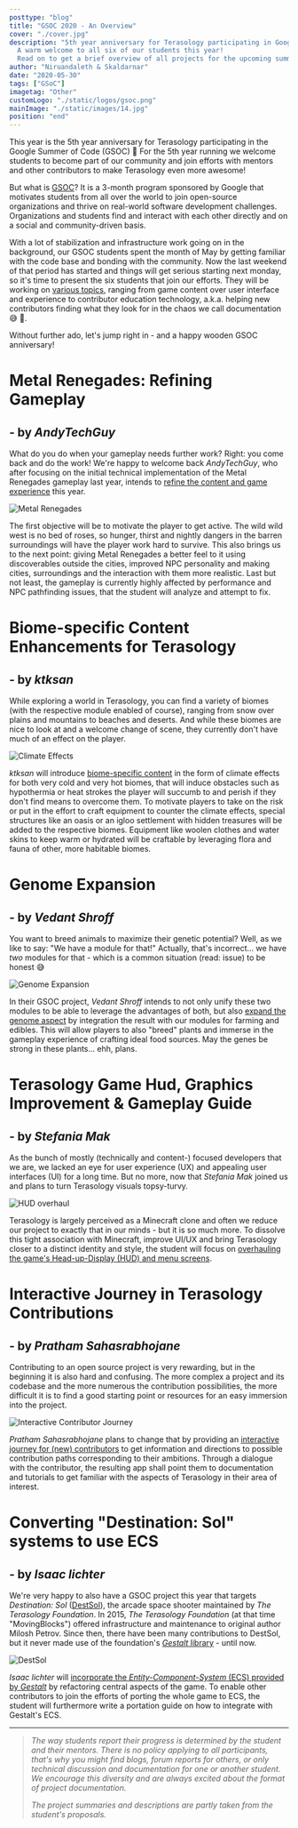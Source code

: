 ```yaml
---
posttype: "blog"
title: "GSOC 2020 - An Overview"
cover: "./cover.jpg"
description: "5th year anniversary for Terasology participating in Google Summer of Code 🎉 
  A warm welcome to all six of our students this year!
  Read on to get a brief overview of all projects for the upcoming summer."
author: "Niruandaleth & Skaldarnar"
date: "2020-05-30"
tags: ["GSoC"]
imagetag: "Other"
customLogo: "./static/logos/gsoc.png"
mainImage: "./static/images/14.jpg"
position: "end"
---
```


This year is the 5th year anniversary for Terasology participating in the Google Summer of Code (GSOC) 🎉
For the 5th year running we welcome students to become part of our community and join efforts with mentors and other contributors to make Terasology even more awesome!

But what is [GSOC]?
It is a 3-month program sponsored by Google that motivates students from all over the world to join open-source organizations and thrive on real-world software development challenges.
Organizations and students find and interact with each other directly and on a social and community-driven basis.

With a lot of stabilization and infrastructure work going on in the background, our GSOC students spent the month of May by getting familiar with the code base and bonding with the community.
Now the last weekend of that period has started and things will get serious starting next monday, so it's time to present the six students that join our efforts.
They will be working on [various topics](https://summerofcode.withgoogle.com/organizations/4775911326482432/), ranging from game content over user interface and experience to contributor education technology, a.k.a. helping new contributors finding what they look for in the chaos we call documentation 😅 🙈.

Without further ado, let's jump right in - and a happy wooden GSOC anniversary!

# Metal Renegades: Refining Gameplay
## - by _AndyTechGuy_

What do you do when your gameplay needs further work? Right: you come back and do the work!
We're happy to welcome back _AndyTechGuy_, who after focusing on the initial technical implementation of the Metal Renegades gameplay last year, intends to [refine the content and game experience] this year.

![Metal Renegades](mr_good-bad-gooey.png)

The first objective will be to motivate the player to get active.
The wild wild west is no bed of roses, so hunger, thirst and nightly dangers in the barren surroundings will have the player work hard to survive.
This also brings us to the next point: giving Metal Renegades a better feel to it using discoverables outside the cities, improved NPC personality and making cities, surroundings and the interaction with them more realistic.
Last but not least, the gameplay is currently highly affected by performance and NPC pathfinding issues, that the student will analyze and attempt to fix.


# Biome-specific Content Enhancements for Terasology
## - by _ktksan_

While exploring a world in Terasology, you can find a variety of biomes (with the respective module enabled of course), ranging from snow over plains and mountains to beaches and deserts.
And while these biomes are nice to look at and a welcome change of scene, they currently don't have much of an effect on the player.

![Climate Effects](2020_gsoc_climate-effects.png)

_ktksan_ will introduce [biome-specific content] in the form of climate effects for both very cold and very hot biomes, that will induce obstacles such as hypothermia or heat strokes the player will succumb to and perish if they don't find means to overcome them.
To motivate players to take on the risk or put in the effort to craft equipment to counter the climate effects, special structures like an oasis or an igloo settlement with hidden treasures will be added to the respective biomes.
Equipment like woolen clothes and water skins to keep warm or hydrated will be craftable by leveraging flora and fauna of other, more habitable biomes.


# Genome Expansion
## - by _Vedant Shroff_

You want to breed animals to maximize their genetic potential?
Well, as we like to say: "We have a module for that!"
Actually, that's incorrect... we have _two_ modules for that - which is a common situation (read: issue) to be honest 😅

![Genome Expansion](2020_gsoc_genome-expansion.png)

In their GSOC project, _Vedant Shroff_ intends to not only unify these two modules to be able to leverage the advantages of both, but also [expand the genome aspect] by integration the result with our modules for farming and edibles.
This will allow players to also "breed" plants and immerse in the gameplay experience of crafting ideal food sources.
May the genes be strong in these plants... ehh, plans.


# Terasology Game Hud, Graphics Improvement & Gameplay Guide
## - by _Stefania Mak_

As the bunch of mostly (technically and content-) focused developers that we are, we lacked an eye for user experience (UX) and appealing user interfaces (UI) for a long time.
But no more, now that _Stefania Mak_ joined us and plans to turn Terasology visuals topsy-turvy.

![HUD overhaul](2020_gsoc_hud-overhaul.png)

Terasology is largely perceived as a Minecraft clone and often we reduce our project to exactly that in our minds - but it is so much more.
To dissolve this tight association with Minecraft, improve UI/UX and bring Terasology closer to a distinct identity and style, the student will focus on [overhauling the game's Head-up-Display (HUD) and menu screens].


# Interactive Journey in Terasology Contributions
## - by _Pratham Sahasrabhojane_

Contributing to an open source project is very rewarding, but in the beginning it is also hard and confusing.
The more complex a project and its codebase and the more numerous the contribution possibilities, the more difficult it is to find a good starting point or resources for an easy immersion into the project.

![Interactive Contributor Journey](2020_gsoc_tutorial-journey.png)

_Pratham Sahasrabhojane_ plans to change that by providing an [interactive journey for (new) contributors] to get information and directions to possible contribution paths corresponding to their ambitions.
Through a dialogue with the contributor, the resulting app shall point them to documentation and tutorials to get familiar with the aspects of Terasology in their area of interest.


# Converting "Destination: Sol" systems to use ECS
## - by _Isaac lichter_

We're very happy to also have a GSOC project this year that targets _Destination: Sol_ ([DestSol]), the arcade space shooter maintained by _The Terasology Foundation_.
In 2015, _The Terasology Foundation_ (at that time "MovingBlocks") offered infrastructure and maintenance to original author Milosh Petrov.
Since then, there have been many contributions to DestSol, but it never made use of the foundation's [_Gestalt_ library] - until now.

![DestSol](2020_gsoc_dest-sol.png)

_Isaac lichter_ will [incorporate the _Entity-Component-System_ (ECS) provided by _Gestalt_] by refactoring central aspects of the game.
To enable other contributors to join the efforts of porting the whole game to ECS, the student will furthermore write a portation guide on how to integrate with Gestalt's ECS.

---

> _The way students report their progress is determined by the student and their mentors. There is no policy applying to
> all participants, that's why you might find blogs, forum reports for others, or only technical discussion and
> documentation for one or another student. We encourage this diversity and are always excited about the format of
> project documentation._
>
> _The project summaries and descriptions are partly taken from the student's proposals._

<!-- References -->
[GSOC]: https://summerofcode.withgoogle.com/
[DestSol]: http://destinationsol.org/
[_Gestalt_ library]: https://github.com/MovingBlocks/gestalt
[refine the content and game experience]: https://trello.com/b/HB1ZmDtO/gsoc-2020-metal-renegades-refining-gameplay
[biome-specific content]: https://trello.com/b/dT7oWl9X/gsoc-2020-biome-specific-content
[expand the genome aspect]: https://trello.com/b/u0xsLTit/gsoc-2020-terasology-genome-expansion
[overhauling the game's Head-up-Display (HUD) and menu screens]: https://trello.com/b/pcLqkYvp/gsoc-2020-ui-ux
[interactive journey for (new) contributors]: https://trello.com/b/0KnflKHK/gsoc20-tutorial-journey-website
[incorporate the _Entity-Component-System_ (ECS) provided by _Gestalt_]: https://trello.com/c/otWA5UdS/129-isaac-destination-sol